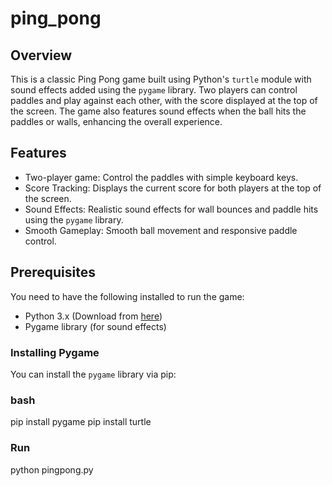 # ping_pong

## Overview

This is a classic Ping Pong game built using Python's `turtle` module with sound effects added using the `pygame` library. Two players can control paddles and play against each other, with the score displayed at the top of the screen. The game also features sound effects when the ball hits the paddles or walls, enhancing the overall experience.

## Features

- Two-player game: Control the paddles with simple keyboard keys.
- Score Tracking: Displays the current score for both players at the top of the screen.
- Sound Effects: Realistic sound effects for wall bounces and paddle hits using the `pygame` library.
- Smooth Gameplay: Smooth ball movement and responsive paddle control.

## Prerequisites

You need to have the following installed to run the game:

- Python 3.x (Download from [here](https://www.python.org/downloads/))
- Pygame library (for sound effects)

### Installing Pygame

You can install the `pygame` library via pip:

### bash
pip install pygame
pip install turtle

### Run
python pingpong.py
